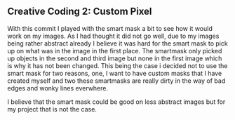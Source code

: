 ## Creative Coding 2: Custom Pixel

With this commit I played with the smart mask a bit to see how it would work on my images. As I had thought it did not go well, due to my images being rather abstract already I believe it was hard for the smart mask to pick up on what was in the image in the first place. The smartmask only picked up objects in the second and third image but none in the first image which is why it has not been changed.
This being the case i decided not to use the smart mask for two reasons, one, I want to have custom masks that I have created myself and two these smartmasks are really dirty in the way of bad edges and wonky lines everwhere.

I believe that the smart mask could be good on less abstract images but for my project that is not the case.